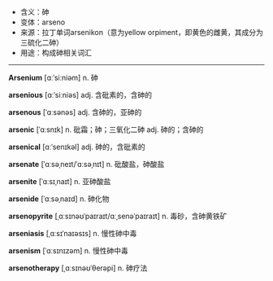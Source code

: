 - <span class="definition">含义：砷</span>
- <span class="definition">变体：arseno</span>
- <span class="definition">来源：拉丁单词arsenikon（意为yellow orpiment，即黄色的雌黄，其成分为三硫化二砷）</span>
- <span class="definition">用途：构成砷相关词汇</span>

---

<span class="vocabulary">**Arsenium**</span> [ɑːˈsiːniəm] n. 砷

<span class="vocabulary">**arsenious**</span> [ɑːˈsiːniəs] adj. 含砒素的，含砷的

<span class="vocabulary">**arsenous**</span> [ˈɑːsənəs] adj. 含砷的，亚砷的 

<span class="vocabulary">**arsenic**</span> [ˈɑːsnɪk] n. 砒霜；砷；三氧化二砷 adj. 砷的；含砷的

<span class="vocabulary">**arsenical**</span> [ɑːˈsenɪkəl] adj. 砷的，含砒素的

<span class="vocabulary">**arsenate**</span> [ˈɑːsəˌneɪt/ˈɑːsəˌnɪt] n. 砒酸盐，砷酸盐

<span class="vocabulary">**arsenite**</span> [ˈɑːsɪˌnaɪt] n. 亚砷酸盐

<span class="vocabulary">**arsenide**</span> [ˈɑːsəˌnaɪd] n. 砷化物

<span class="vocabulary">**arsenopyrite**</span> [ˌɑːsɪnəʊˈpaɪraɪt/ɑːˌsenəˈpaɪraɪt] n. 毒砂，含砷黄铁矿

<span class="vocabulary">**arseniasis**</span> [ˌɑːsɪˈnaɪəsɪs] n. 慢性砷中毒

<span class="vocabulary">**arsenism**</span> [ˈɑːsɪnɪzəm] n. 慢性砷中毒

<span class="vocabulary">**arsenotherapy**</span> [ˌɑːsɪnəʊˈθerəpi] n. 砷疗法

